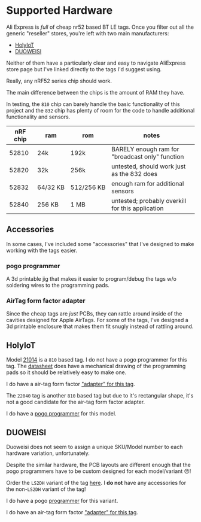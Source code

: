 <!-- omit from toc -->
# Supported Hardware

Ali Express is _full_ of cheap nr52 based BT LE tags.
Once you filter out all the generic "reseller" stores, you're left with two main manufacturers:

- [HolyIoT](www.holyiot.com)
- [DUOWEISI](www.radioland-china.com)

Neither of them have a particularly clear and easy to navigate AliExpress store page but I've linked directly to the tags I'd suggest using.

Really, any nRF52 series chip should work.

The main difference between the chips is the amount of RAM they have.

In testing, the `810` chip can barely handle the basic functionality of this project and the `832` chip has plenty of room for the code to handle additional functionality and sensors.

| nRF chip | ram      | rom        | notes                                            |
| -------- | -------- | ---------- | ------------------------------------------------ |
| 52810    | 24k      | 192k       | BARELY enough ram for "broadcast only" function  |
| 52820    | 32k      | 256k       | untested, should work just as the 832 does       |
| 52832    | 64/32 KB | 512/256 KB | enough ram for additional sensors                |
| 52840    | 256 KB   | 1 MB       | untested; probably overkill for this application |

## Accessories

In some cases, I've included some "accessories" that I've designed to make working with the tags easier.

### pogo programmer

A 3d printable jig that makes it easier to program/debug the tags w/o soldering wires to the programming pads.

### AirTag form factor adapter

Since the cheap tags are _just_ PCBs, they can rattle around inside of the cavities designed for Apple AirTags.
For some of the tags, I've designed a 3d printable enclosure that makes them fit snugly instead of rattling around.

## HolyIoT

Model [21014](https://www.aliexpress.us/item/3256804085831056.html) is a `810` based tag.
I do not have a pogo programmer for this tag.
The [datasheet](./holy-iot/21014/HOLYIOT-21014-nRF52810%20datasheet%20.pdf) does have a mechanical drawing of the programming pads so it should be relatively easy to make one.

I do have a air-tag form factor ["adapter" for this tag](./airtag-adapter/HolyIoT_21014_airtag-adapter.step).

The `22040` tag is another `810` based tag but due to it's rectangular shape, it's not a good candidate for the air-tag form factor adapter.

I do have a [pogo programmer](./holy-iot/22040/programmer/readme.md) for this model.

## DUOWEISI

Duoweisi does not seem to assign a unique SKU/Model number to each hardware variation, unfortunately.

Despite the similar hardware, the PCB layouts are different enough that the pogo programmers have to be custom designed for each model/variant 😠!

Order the `LS2DH` variant of the tag [here](https://www.aliexpress.us/item/3256805027170746.html). I **do not** have any accessories for the non-`LS2DH` variant of the tag!

I do have a pogo [programmer](./DUOWEISI/programmmer/readme.md) for this variant.

I do have an air-tag form factor ["adapter" for this tag](./airtag-adapter/DUOWEISI_NRF52832_LS2DH_airtag-adapter.step).
